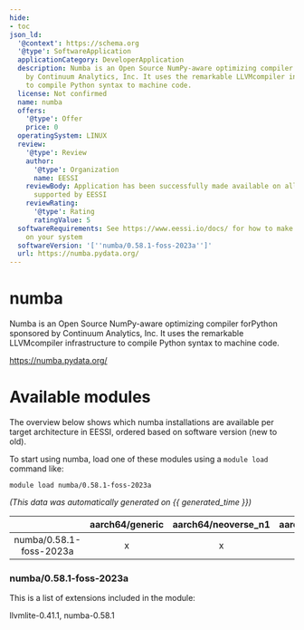 ```yaml
---
hide:
- toc
json_ld:
  '@context': https://schema.org
  '@type': SoftwareApplication
  applicationCategory: DeveloperApplication
  description: Numba is an Open Source NumPy-aware optimizing compiler forPython sponsored
    by Continuum Analytics, Inc. It uses the remarkable LLVMcompiler infrastructure
    to compile Python syntax to machine code.
  license: Not confirmed
  name: numba
  offers:
    '@type': Offer
    price: 0
  operatingSystem: LINUX
  review:
    '@type': Review
    author:
      '@type': Organization
      name: EESSI
    reviewBody: Application has been successfully made available on all architectures
      supported by EESSI
    reviewRating:
      '@type': Rating
      ratingValue: 5
  softwareRequirements: See https://www.eessi.io/docs/ for how to make EESSI available
    on your system
  softwareVersion: '[''numba/0.58.1-foss-2023a'']'
  url: https://numba.pydata.org/
---
```


numba
=====


Numba is an Open Source NumPy-aware optimizing compiler forPython sponsored by Continuum Analytics, Inc. It uses the remarkable LLVMcompiler infrastructure to compile Python syntax to machine code.

https://numba.pydata.org/
# Available modules


The overview below shows which numba installations are available per target architecture in EESSI, ordered based on software version (new to old).

To start using numba, load one of these modules using a `module load` command like:

```shell
module load numba/0.58.1-foss-2023a
```

*(This data was automatically generated on {{ generated_time }})*  

| |aarch64/generic|aarch64/neoverse_n1|aarch64/neoverse_v1|aarch64/nvidia/grace|x86_64/generic|x86_64/amd/zen2|x86_64/amd/zen3|x86_64/amd/zen4|x86_64/intel/cascadelake|x86_64/intel/haswell|x86_64/intel/icelake|x86_64/intel/sapphirerapids|x86_64/intel/skylake_avx512|
| :---: | :---: | :---: | :---: | :---: | :---: | :---: | :---: | :---: | :---: | :---: | :---: | :---: | :---: |
|numba/0.58.1-foss-2023a|x|x|x|x|x|x|x|x|x|x|x|x|x|


### numba/0.58.1-foss-2023a

This is a list of extensions included in the module:

llvmlite-0.41.1, numba-0.58.1